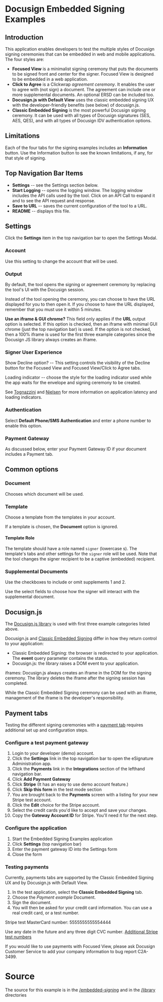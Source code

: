 # Docusign Embedded Signing Examples

## Introduction
This application enables developers to test the multiple styles of Docusign signing ceremonies that 
can be embedded in web and mobile applications. The four styles are:
* **Focused View** is a minimalist signing ceremony that puts the documents to be
signed front and center for the signer. Focused View is designed to be embedded in a web application.
* **Click to Agree** is a Clickwrap *agreement ceremony*. It enables the user to agree with (not sign) a
document. The agreement can include one or more supplemental documents. An optional ERSD can be included too.
* **Docusign.js with Default View** uses the classic embedded signing UX with the developer-friendly 
benefits (see below) of docusign.js.
* **Classic Embedded Signing** is the most powerful Docusign signing ceremony. It can be used with all 
types of Docusign signatures (SES, AES, QES), and with all types of Docusign IDV authentication options.

## Limitations
Each of the four tabs for the signing examples includes an **Information** button. Use the 
Information button to see the known limitations, if any, for that style of signing. 

## Top Navigation Bar Items
* **Settings** -- see the Settings section below.
* **Start Logging** -- opens the logging window. The logging window includes the API calls used by the tool. 
Click on an API Call to expand it and to see the API request and response.
* **Save to URL** -- saves the current configuration of the tool to a URL. 
* **README** -- displays this file.

## Settings
Click the **Settings** item in the top navigation bar to open the Settings Modal.

### Account
Use this setting to change the account that will be used.

### Output
By default, the tool opens the signing or agreement ceremony by replacing the tool's UI with the Docusign session.

Instead of the tool opening the ceremony, you can choose to have the URL displayed for you to then open it. 
If you choose to have the URL displayed, remember that you must use it within 5 minutes. 

**Use an iframe & GUI chrome?** This field only applies if the **URL** output option is selected.
If this option is checked, then an iframe with minimal GUI chrome (just the top navigation bar)
is used. If the option is not checked, then a 100% iframe is used for the first three example 
categories since the Docusign JS library always creates an iframe.

### Signer User Experience
Show Decline option? -- This setting controls the visibility of the Decline 
button for the Focused View and Focused View/Click to Agree tabs.

Loading indicator -- choose the style for the loading indicator used while the app 
waits for the envelope and signing ceremony to be created. 

See [Tognazzini](https://asktog.com/atc/principles-of-interaction-design/#latencyReduction) 
and [Nielsen](https://www.nngroup.com/articles/response-times-3-important-limits/) 
for more information on application latency and loading indicators.

### Authentication
Select **Default Phone/SMS Authentication** and enter a phone number to enable this option.

### Payment Gateway
As discussed below, enter your Payment Gateway ID if your document includes a Payment tab.

## Common options

### Document
Chooses which document will be used.

### Template
Choose a template from the templates in your account.

If a template is chosen, the **Document** option is ignored.

#### Template Role
The template should have a role named `signer` (lowercase s).
The template's tabs and other settings for the `signer` role will be used. 
Note that the tool changes the signer recipient to be a captive (embedded) recipient.

### Supplemental Documents
Use the checkboxes to include or omit supplements 1 and 2.

Use the select fields to choose how the signer will interact with the supplemental document. 

## Docusign.js
The [Docusign.js library](https://developers.docusign.com/docs/esign-rest-api/esign101/concepts/embedding/docusign-js-embedded-reference/)
is used with first three example categories listed above. 

Docusign.js and [Classic Embedded Signing](https://developers.docusign.com/docs/esign-rest-api/reference/envelopes/envelopeviews/createrecipient/) 
differ in how they return control to your application:
* Classic Embedded Signing: the browser is redirected to your application. The **event** query parameter contains the status.
* Docusign.js: the library raises a DOM event to your application.

iframes: Docusign.js always creates an iframe in the DOM for the signing ceremony. The library deletes the iframe after the signing session has completed.

While the Classic Embedded Signing ceremony can be used with an iframe, management of the iframe is the developer's responsibility.

## Payment tabs
Testing the different signing ceremonies with a 
[payment tab](https://developers.docusign.com/docs/esign-rest-api/esign101/concepts/tabs/payment/) requires additional set up and configuration steps.

### Configure a test payment gateway
1. Login to your developer (demo) account.
1. Click the **Settings** link in the top navigation bar to open the eSignature Administration app.
1. Click the **Payments** link in the **Integrations** section of the lefthand navigation bar.
1. Click **Add Payment Gateway**
1. Click **Stripe** (It has an easy to use demo account feature.)
1. Click **Skip this form** in the test mode section
1. You are brought back to the **Payments** screen with a listing
for your new Stripe test account.
1. Click the **Edit** choice for the Stripe account. 
1. Select the credit cards you'd like to accept and save your changes.
1. Copy the **Gateway Account ID** for Stripe. You'll need it for the
next step. 

### Configure the application
1. Start the Embedded Signing Examples application
1. Click **Settings** (top navigation bar)
1. Enter the payment gateway ID into the Settings form
1. Close the form

### Testing payments
Currently, payments tabs are supported by the Classic Embedded Signing UX
and by Docusign.js with Default View.

1. In the test application, select the **Classic Embedded Signing** tab. 
1. Choose the *Payment example* Document.
1. Sign the document.
1. You will then be asked for your credit card information. You can use
a real credit card, or a test number.

Stripe test MasterCard number: 5555555555554444

Use any date in the future and any three digit CVC number. 
[Additional Stripe test numbers](https://docs.stripe.com/testing?locale=en-GB) 

If you would like to use payments with Focused View, please ask Docusign Customer
Service to add your company information to bug report C2A-3499.

# Source
The source for this example is in the 
[/embedded-signing](https://github.com/docusign/docusign.github.io/tree/master/app-examples/embedded-signing) 
and in the 
[/library](https://github.com/docusign/docusign.github.io/tree/master/app-examples/library)
directories


